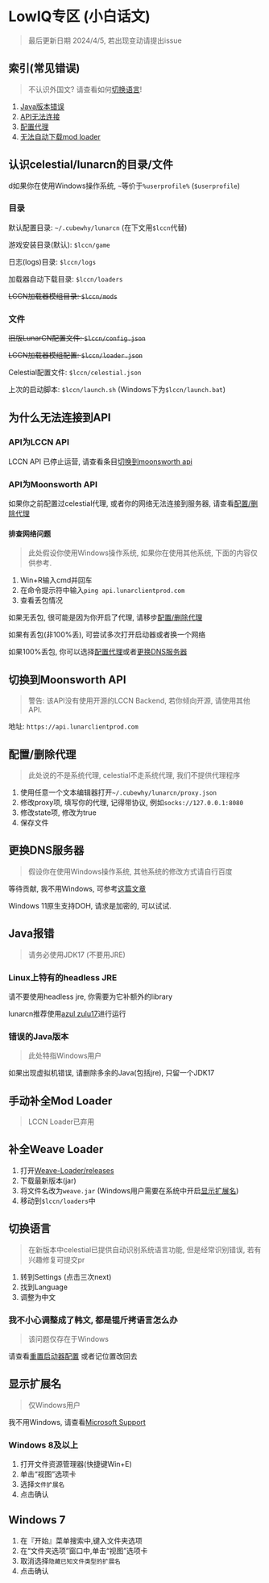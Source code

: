 # LowIQ专区 (小白话文)

> 最后更新日期 2024/4/5, 若出现变动请提出issue

## 索引(常见错误)

> 不认识外国文? 请查看如何[切换语言](#切换语言)!

1. [Java版本错误](#错误的java版本)
2. [API无法连接](#为什么无法连接到api)
3. [配置代理](#配置删除代理)
4. [无法自动下载mod loader](#手动补全mod-loader)

## 认识celestial/lunarcn的目录/文件

d如果你在使用Windows操作系统, `~`等价于`%userprofile%` (`$userprofile`)

### 目录

默认配置目录: `~/.cubewhy/lunarcn` (在下文用`$lccn`代替)

游戏安装目录(默认): `$lccn/game`

日志(logs)目录: `$lccn/logs`

加载器自动下载目录: `$lccn/loaders`

~~LCCN加载器模组目录: `$lccn/mods`~~

### 文件

~~旧版LunarCN配置文件: `$lccn/config.json`~~

~~LCCN加载器模组配置: `$lccn/loader.json`~~

Celestial配置文件: `$lccn/celestial.json`

上次的启动脚本: `$lccn/launch.sh` (Windows下为`$lccn/launch.bat`)

## 为什么无法连接到API

### API为LCCN API

LCCN API 已停止运营, 请查看条目[切换到moonsworth api](#切换到moonsworth-api)

### API为Moonsworth API

如果你之前配置过celestial代理, 或者你的网络无法连接到服务器, 请查看[配置/删除代理](#配置删除代理)

#### 排查网络问题

> 此处假设你使用Windows操作系统, 如果你在使用其他系统, 下面的内容仅供参考.

1. Win+R输入cmd并回车
2. 在命令提示符中输入`ping api.lunarclientprod.com`
3. 查看丢包情况

如果无丢包, 很可能是因为你开启了代理, 请移步[配置/删除代理](#配置删除代理)

如果有丢包(非100%丢), 可尝试多次打开启动器或者换一个网络

如果100%丢包, 你可以选择[配置代理](#配置删除代理)或者[更换DNS服务器](#更换DNS服务器)

## 切换到Moonsworth API

> 警告: 该API没有使用开源的LCCN Backend, 若你倾向开源, 请使用其他API.

地址: `https://api.lunarclientprod.com`

## 配置/删除代理

> 此处说的不是系统代理, celestial不走系统代理, 我们不提供代理程序

1. 使用任意一个文本编辑器打开`~/.cubewhy/lunarcn/proxy.json`
2. 修改proxy项, 填写你的代理, 记得带协议, 例如`socks://127.0.0.1:8080`
3. 修改state项, 修改为true
4. 保存文件

## 更换DNS服务器

> 假设你在使用Windows操作系统, 其他系统的修改方式请自行百度

等待贡献, 我不用Windows, 可参考[这篇文章](https://cloud.tencent.com/developer/article/2091973)

Windows 11原生支持DOH, 请求是加密的, 可以试试.

## Java报错

> 请务必使用JDK17 (不要用JRE)

### Linux上特有的headless JRE

请不要使用headless jre, 你需要为它补额外的library

lunarcn推荐使用[azul zulu17](https://azul.com)进行运行

### 错误的Java版本

> 此处特指Windows用户

如果出现虚拟机错误, 请删除多余的Java(包括jre), 只留一个JDK17

## 手动补全Mod Loader

> LCCN Loader已弃用

## 补全Weave Loader

1. 打开[Weave-Loader/releases](https://github.com/Weave-MC/Weave-Loader/releases)
2. 下载最新版本(jar)
3. 将文件名改为`weave.jar` (Windows用户需要在系统中开启[显示扩展名](#显示扩展名))
4. 移动到`$lccn/loaders`中

## 切换语言

> 在新版本中celestial已提供自动识别系统语言功能, 但是经常识别错误, 若有兴趣修复可提交pr

1. 转到Settings (点击三次next)
2. 找到Language
3. 调整为中文

### 我不小心调整成了韩文, 都是锟斤拷语言怎么办

> 该问题仅存在于Windows

请查看[重置启动器配置](celestial/config#恢复默认配置) 或者记位置改回去

## 显示扩展名

> 仅Windows用户

我不用Windows, 请查看[Microsoft Support](https://support.microsoft.com/zh-cn/windows/windows-%E4%B8%AD%E7%9A%84%E5%B8%B8%E8%A7%81%E6%96%87%E4%BB%B6%E6%89%A9%E5%B1%95%E5%90%8D-da4a4430-8e76-89c5-59f7-1cdbbc75cb01)

### Windows 8及以上

1. 打开文件资源管理器(快捷键Win+E)
2. 单击“视图”选项卡
3. 选择`文件扩展名`
4. 点击确认

## Windows 7

1. 在『开始』菜单搜索中,键入文件夹选项
2. 在“文件夹选项”窗口中,单击“视图”选项卡
3. 取消选择`隐藏已知文件类型的扩展名`
4. 点击确认
